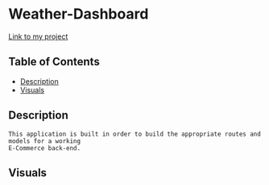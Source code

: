 # Weather-Dashboard
[Link to my project](https://github.com/M5Justin/E-Commerce-Back-End)

## Table of Contents
- [Description](#description)
- [Visuals](#visuals)

## Description
    This application is built in order to build the appropriate routes and models for a working 
    E-Commerce back-end. 

## Visuals

